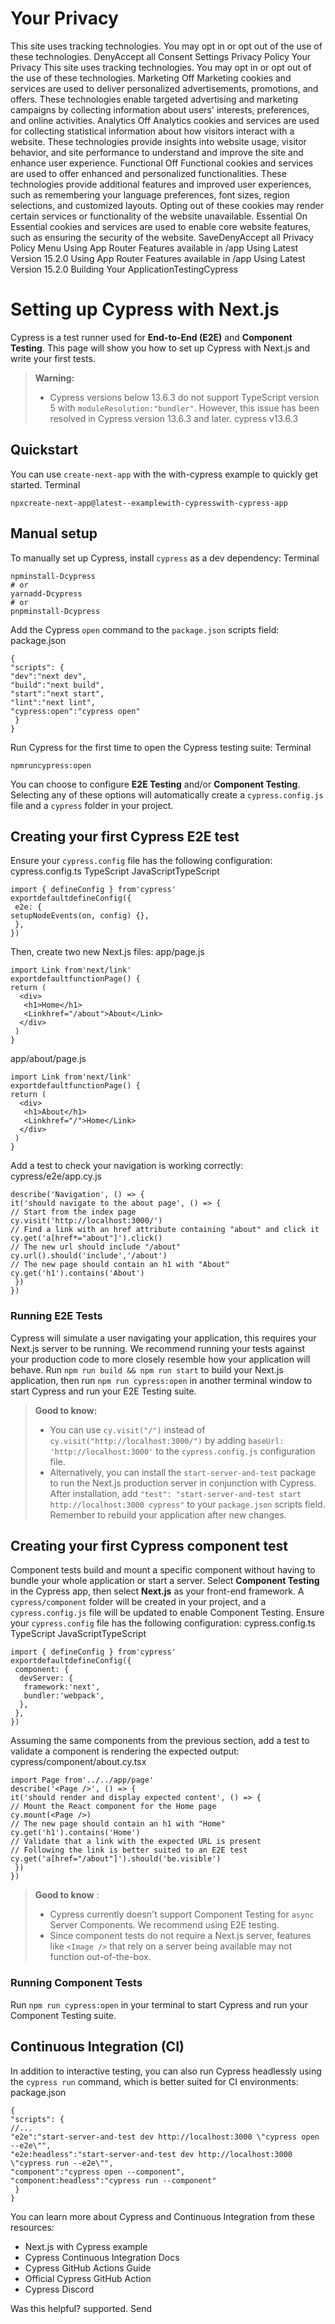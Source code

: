 # Your Privacy
This site uses tracking technologies. You may opt in or opt out of the use of these technologies.
DenyAccept all
Consent Settings
Privacy Policy
Your Privacy
This site uses tracking technologies. You may opt in or opt out of the use of these technologies.
Marketing
Off
Marketing cookies and services are used to deliver personalized advertisements, promotions, and offers. These technologies enable targeted advertising and marketing campaigns by collecting information about users' interests, preferences, and online activities. 
Analytics
Off
Analytics cookies and services are used for collecting statistical information about how visitors interact with a website. These technologies provide insights into website usage, visitor behavior, and site performance to understand and improve the site and enhance user experience.
Functional
Off
Functional cookies and services are used to offer enhanced and personalized functionalities. These technologies provide additional features and improved user experiences, such as remembering your language preferences, font sizes, region selections, and customized layouts. Opting out of these cookies may render certain services or functionality of the website unavailable.
Essential
On
Essential cookies and services are used to enable core website features, such as ensuring the security of the website. 
SaveDenyAccept all
Privacy Policy
Menu
Using App Router
Features available in /app
Using Latest Version
15.2.0
Using App Router
Features available in /app
Using Latest Version
15.2.0
Building Your ApplicationTestingCypress
# Setting up Cypress with Next.js
Cypress is a test runner used for **End-to-End (E2E)** and **Component Testing**. This page will show you how to set up Cypress with Next.js and write your first tests.
> **Warning:**
>   * Cypress versions below 13.6.3 do not support TypeScript version 5 with `moduleResolution:"bundler"`. However, this issue has been resolved in Cypress version 13.6.3 and later. cypress v13.6.3
> 

## Quickstart
You can use `create-next-app` with the with-cypress example to quickly get started.
Terminal
```
npxcreate-next-app@latest--examplewith-cypresswith-cypress-app
```

## Manual setup
To manually set up Cypress, install `cypress` as a dev dependency:
Terminal
```
npminstall-Dcypress
# or
yarnadd-Dcypress
# or
pnpminstall-Dcypress
```

Add the Cypress `open` command to the `package.json` scripts field:
package.json
```
{
"scripts": {
"dev":"next dev",
"build":"next build",
"start":"next start",
"lint":"next lint",
"cypress:open":"cypress open"
 }
}
```

Run Cypress for the first time to open the Cypress testing suite:
Terminal
```
npmruncypress:open
```

You can choose to configure **E2E Testing** and/or **Component Testing**. Selecting any of these options will automatically create a `cypress.config.js` file and a `cypress` folder in your project.
## Creating your first Cypress E2E test
Ensure your `cypress.config` file has the following configuration:
cypress.config.ts
TypeScript
JavaScriptTypeScript
```
import { defineConfig } from'cypress'
exportdefaultdefineConfig({
 e2e: {
setupNodeEvents(on, config) {},
 },
})
```

Then, create two new Next.js files:
app/page.js
```
import Link from'next/link'
exportdefaultfunctionPage() {
return (
  <div>
   <h1>Home</h1>
   <Linkhref="/about">About</Link>
  </div>
 )
}
```

app/about/page.js
```
import Link from'next/link'
exportdefaultfunctionPage() {
return (
  <div>
   <h1>About</h1>
   <Linkhref="/">Home</Link>
  </div>
 )
}
```

Add a test to check your navigation is working correctly:
cypress/e2e/app.cy.js
```
describe('Navigation', () => {
it('should navigate to the about page', () => {
// Start from the index page
cy.visit('http://localhost:3000/')
// Find a link with an href attribute containing "about" and click it
cy.get('a[href*="about"]').click()
// The new url should include "/about"
cy.url().should('include','/about')
// The new page should contain an h1 with "About"
cy.get('h1').contains('About')
 })
})
```

### Running E2E Tests
Cypress will simulate a user navigating your application, this requires your Next.js server to be running. We recommend running your tests against your production code to more closely resemble how your application will behave.
Run `npm run build && npm run start` to build your Next.js application, then run `npm run cypress:open` in another terminal window to start Cypress and run your E2E Testing suite.
> **Good to know:**
>   * You can use `cy.visit("/")` instead of `cy.visit("http://localhost:3000/")` by adding `baseUrl: 'http://localhost:3000'` to the `cypress.config.js` configuration file.
>   * Alternatively, you can install the `start-server-and-test` package to run the Next.js production server in conjunction with Cypress. After installation, add `"test": "start-server-and-test start http://localhost:3000 cypress"` to your `package.json` scripts field. Remember to rebuild your application after new changes.
> 

## Creating your first Cypress component test
Component tests build and mount a specific component without having to bundle your whole application or start a server.
Select **Component Testing** in the Cypress app, then select **Next.js** as your front-end framework. A `cypress/component` folder will be created in your project, and a `cypress.config.js` file will be updated to enable Component Testing.
Ensure your `cypress.config` file has the following configuration:
cypress.config.ts
TypeScript
JavaScriptTypeScript
```
import { defineConfig } from'cypress'
exportdefaultdefineConfig({
 component: {
  devServer: {
   framework:'next',
   bundler:'webpack',
  },
 },
})
```

Assuming the same components from the previous section, add a test to validate a component is rendering the expected output:
cypress/component/about.cy.tsx
```
import Page from'../../app/page'
describe('<Page />', () => {
it('should render and display expected content', () => {
// Mount the React component for the Home page
cy.mount(<Page />)
// The new page should contain an h1 with "Home"
cy.get('h1').contains('Home')
// Validate that a link with the expected URL is present
// Following the link is better suited to an E2E test
cy.get('a[href="/about"]').should('be.visible')
 })
})
```

> **Good to know** :
>   * Cypress currently doesn't support Component Testing for `async` Server Components. We recommend using E2E testing.
>   * Since component tests do not require a Next.js server, features like `<Image />` that rely on a server being available may not function out-of-the-box.
> 

### Running Component Tests
Run `npm run cypress:open` in your terminal to start Cypress and run your Component Testing suite.
## Continuous Integration (CI)
In addition to interactive testing, you can also run Cypress headlessly using the `cypress run` command, which is better suited for CI environments:
package.json
```
{
"scripts": {
//...
"e2e":"start-server-and-test dev http://localhost:3000 \"cypress open --e2e\"",
"e2e:headless":"start-server-and-test dev http://localhost:3000 \"cypress run --e2e\"",
"component":"cypress open --component",
"component:headless":"cypress run --component"
 }
}
```

You can learn more about Cypress and Continuous Integration from these resources:
  * Next.js with Cypress example
  * Cypress Continuous Integration Docs
  * Cypress GitHub Actions Guide
  * Official Cypress GitHub Action
  * Cypress Discord


Was this helpful?
supported.
Send

